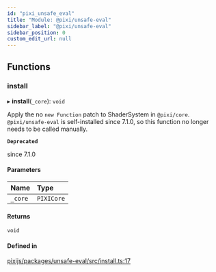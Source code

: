 ```yaml
---
id: "pixi_unsafe_eval"
title: "Module: @pixi/unsafe-eval"
sidebar_label: "@pixi/unsafe-eval"
sidebar_position: 0
custom_edit_url: null
---
```


## Functions

### install

▸ **install**(`_core`): `void`

Apply the no `new Function` patch to ShaderSystem in `@pixi/core`.
`@pixi/unsafe-eval` is self-installed since 7.1.0, so this function no longer needs to be called manually.

**`Deprecated`**

since 7.1.0

#### Parameters

| Name | Type |
| :------ | :------ |
| `_core` | `PIXICore` |

#### Returns

`void`

#### Defined in

[pixijs/packages/unsafe-eval/src/install.ts:17](https://github.com/pixijs/pixijs/blob/2194fe5c5/packages/unsafe-eval/src/install.ts#L17)
